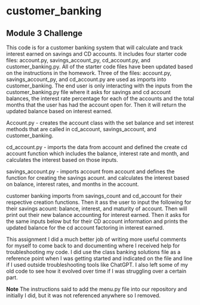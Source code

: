 # customer_banking

## Module 3 Challenge

This code is for a customer banking system that will calculate and track interest earned on savings and CD accounts. It includes four starter code files: account.py, savings_account_py, cd_account.py, and customer_banking.py. All of the starter code files have been updated based on the instructions in the homework. Three of the files: account.py, savings_account_py, and cd_account.py are used as imports into customer_banking. The end user is only interacting with the inputs from the customer_banking.py file where it asks for savings and cd account balances, the interest rate percentage for each of the accounts and the total months that the user has had the account open for. Then it will return the updated balance based on interest earned. 

Account.py - creates the account class with the set balance and set interest methods that are called in cd_account, savings_account, and customer_banking. 

cd_account.py - imports the data from account and defined the create cd account function which includes the balance, interest rate and month, and calculates the interest based on those inputs. 

savings_account.py - imports account from account and defines the function for creating the savings acount. and calculates the interest based on balance, interest rates, and months in the account. 

customer banking imports from savings_count and cd_account for their respective creation functions. Then it ass the user to input the following for their savings acount: balance, interest, and maturity of account. Then will print out their new balance accounting for interest earned. Then it asks for the same inputs below but for their CD account information and prints the updated balance for the cd account factoring in interest earned.  

This assignment I did a much better job of writing more useful comments for myself to come back to and documenting where I received help for troubleshooting my code. I did use the class banking solutions file as a reference point when I was getting started and indicated on the file and line if I used outside troubleshooting tools like ChatGPT. I also left some of my old code to see how it evolved over time if I was struggling over a certain part. 

**Note**
The instructions said to add the menu.py file into our repository and initially I did, but it was not referenced anywhere so I removed. 
